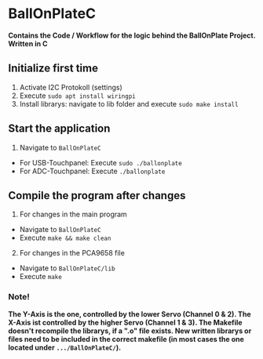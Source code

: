 # BallOnPlateC
**Contains the Code / Workflow for the logic behind the BallOnPlate Project. Written in C**

## Initialize first time
1. Activate I2C Protokoll (settings)
2. Execute ```sudo apt install wiringpi```
3. Install librarys: navigate to lib folder and execute ```sudo make install```

## Start the application
1. Navigate to ```BallOnPlateC```
- For USB-Touchpanel: Execute ```sudo ./ballonplate```
- For ADC-Touchpanel: Execute ```./ballonplate```

## Compile the program after changes
1. For changes in the main program
- Navigate to ```BallOnPlateC```
- Execute ```make && make clean```
2. For changes in the PCA9658 file
- Navigate to ```BallOnPlateC/lib```
- Execute ```make```

### Note!
**The Y-Axis is the one, controlled by the lower Servo (Channel 0 & 2). The X-Axis ist controlled by the higher Servo (Channel 1 & 3).
The Makefile doesn't recompile the librarys, if a ".o" file exists. New written librarys or files need to be included in the correct makefile (in most cases the one located under ```.../BallOnPlateC/```).**
